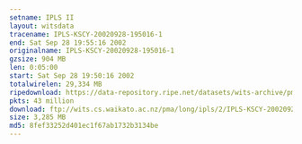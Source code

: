 ```yaml
---
setname: IPLS II
layout: witsdata
tracename: IPLS-KSCY-20020928-195016-1
end: Sat Sep 28 19:55:16 2002
originalname: IPLS-KSCY-20020928-195016-1
gzsize: 904 MB
len: 0:05:00
start: Sat Sep 28 19:50:16 2002
totalwirelen: 29,334 MB
ripedownload: https://data-repository.ripe.net/datasets/wits-archive/pma/long/ipls/2/IPLS-KSCY-20020928-195016-1.gz
pkts: 43 million
download: ftp://wits.cs.waikato.ac.nz/pma/long/ipls/2/IPLS-KSCY-20020928-195016-1.gz
size: 3,285 MB
md5: 8fef33252d401ec1f67ab1732b3134be
---
```

